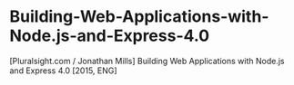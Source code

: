# Building-Web-Applications-with-Node.js-and-Express-4.0
 [Pluralsight.com / Jonathan Mills] Building Web Applications with Node.js and Express 4.0 [2015, ENG]
